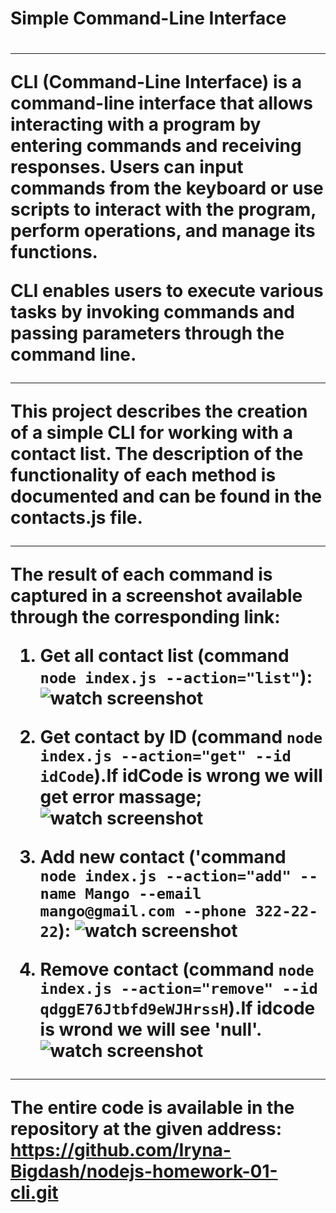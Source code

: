 <h1>Simple Command-Line Interface<h1>
<hr>

**CLI (Command-Line Interface)** is a command-line interface that allows interacting with a program by entering commands and receiving responses. Users can input commands from the keyboard or use scripts to interact with the program, perform operations, and manage its functions.

CLI enables users to execute various tasks by invoking commands and passing parameters through the command line.
<hr>

This project describes the creation of a simple CLI for working with a contact list.
The description of the functionality of each method is documented and can be found in the contacts.js file.
<hr>

The result of each command is captured in a screenshot available through the corresponding link:

 1. Get all contact list (command `node index.js --action="list"`):
  ![watch screenshot](https://monosnap.com/file/DyXKGn0b1AjVYDWNYJ2QfSgWIBanrH)

 2. Get contact by ID (command `node index.js --action="get" --id idCode`).If idCode is wrong we  will get error massage;
 ![watch screenshot](https://monosnap.com/file/tfQW1lKR5vHxfiwirqh2PWA7RpZgS8)

 3. Add new contact ('command `node index.js --action="add" --name Mango --email mango@gmail.com --phone 322-22-22`):
 ![watch screenshot](https://monosnap.com/file/B98rfIgSj4RNpBDBUpG3ZsVK8iwgH8)

 4. Remove contact (command `node index.js --action="remove" --id qdggE76Jtbfd9eWJHrssH`).If idcode is wrond we will see 'null'.
 ![watch screenshot](https://monosnap.com/file/GwuEOYTUXXDsaNcVdfhgEg0Uwycfo8)
<hr>

The entire code is available in the repository  at the given address:
<https://github.com/Iryna-Bigdash/nodejs-homework-01-cli.git>



 

